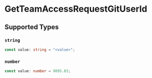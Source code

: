 # GetTeamAccessRequestGitUserId


## Supported Types

### `string`

```typescript
const value: string = "<value>";
```

### `number`

```typescript
const value: number = 9095.83;
```

